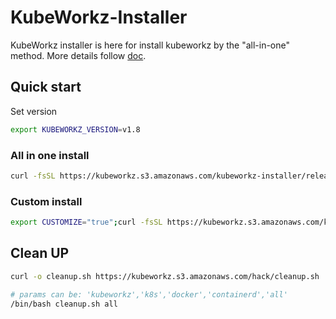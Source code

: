 # KubeWorkz-Installer

KubeWorkz installer is here for install kubeworkz by the "all-in-one" method. More details follow [doc](https://kubeworkz.io/docs/installation-guide/).

## Quick start

Set version

```bash
export KUBEWORKZ_VERSION=v1.8
```

### All in one install

```bash
curl -fsSL https://kubeworkz.s3.amazonaws.com/kubeworkz-installer/release/v1.3/entry.sh | bash
```

### Custom install

```bash
export CUSTOMIZE="true";curl -fsSL https://kubeworkz.s3.amazonaws.com/kubeworkz-installer/release/v1.3/entry.sh | bash
```

## Clean UP

```bash
curl -o cleanup.sh https://kubeworkz.s3.amazonaws.com/hack/cleanup.sh
```

```bash
# params can be: 'kubeworkz','k8s','docker','containerd','all'
/bin/bash cleanup.sh all
```